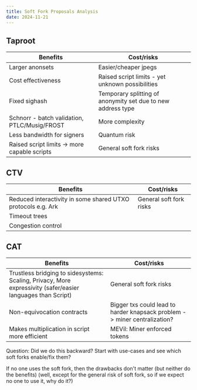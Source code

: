 ```yaml
---
title: Soft Fork Proposals Analysis
date: 2024-11-21
---
```


## Taproot

| Benefits                                     | Cost/risks                                                   |
| -------------------------------------------- | ------------------------------------------------------------ |
| Larger anonsets                              | Easier/cheaper jpegs                                         |
| Cost effectiveness                           | Raised script limits - yet unknown possibilities             |
| Fixed sighash                                | Temporary splitting of anonymity set due to new address type |
| Schnorr - batch validation, PTLC/Musig/FROST | More complexity                                              |
| Less bandwidth for signers                   | Quantum risk                                                 |
| Raised script limits -> more capable scripts | General soft fork risks                                      |

## CTV

| Benefits                                                     | Cost/risks              |
| ------------------------------------------------------------ | ----------------------- |
| Reduced interactivity in some shared UTXO protocols e.g. Ark | General soft fork risks |
| Timeout trees                                                |
| Congestion control                                           |

## CAT

| Benefits                                                                                                    | Cost/risks                                                                |
| ----------------------------------------------------------------------------------------------------------- | ------------------------------------------------------------------------- |
| Trustless bridging to sidesystems: Scaling, Privacy, More expressivity (safer/easier languages than Script) | General soft fork risks                                                   |
| Non-equivocation contracts                                                                                  | Bigger txs could lead to harder knapsack problem -> miner centralization? |
| Makes multiplication in script more efficient                                                               | MEVil: Miner enforced tokens                                              |

Question: Did we do this backward? Start with use-cases and see which soft forks enable/fix them?

If no one uses the soft fork, then the drawbacks don\'t matter (but neither do the benefits) (well, except for the general risk of soft fork, so if we expect no one to use it, why do it?)
